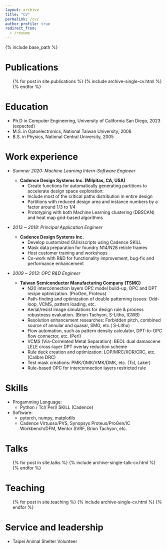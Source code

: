 ```yaml
---
layout: archive
title: "CV"
permalink: /cv/
author_profile: true
redirect_from:
  - /resume
---
```


{% include base_path %}

Publications
======
  <ul>{% for post in site.publications %}
    {% include archive-single-cv.html %}
  {% endfor %}</ul>

Education
======
* Ph.D in Computer Engineering, University of California San Diego, 2023 (expected)
* M.S. in Optoelectronics, National Taiwan University, 2008
* B.S. in Physics, National Central University, 2005

Work experience
======
* *Summer 2020: Machine Learning Intern-Software Engineer*
  * **Cadence Design Systems Inc. (Milpitas, CA, USA)**
    * Create functions for automatically generating partitions to accelerate design space exploration:
    * Include most of the critical paths distribution in entire design
    * Partitions with reduced design area and instance numbers by a factor around 1/3 to 1/4 
    * Prototyping with both Machine Learning clustering (DBSCAN) and heat map grid-based algorithms

* *2013 ~ 2018: Principal Application Engineer*
  * **Cadence Design Systems Inc.**
    * Develop customized GUIs/scripts using Cadence SKILL
    * Mask data preparation for foundry N14/N28 reticle frames
    * Host customer training and workshops
    * Co-work with R&D for functionality improvement, bug-fix and performance enhancement
  
* *2009 ~ 2013: OPC R&D Engineer*
  * **Taiwan Semiconductor Manufacturing Company (TSMC)**
    * N20 interconnection layers OPC model build-up, OPC and DPT recipe optimization. (ProGen, Proteus)
    * Path-finding and optimization of double patterning issues: Odd-loop, VCMS, pattern loading, etc.
    * Aerial/resist image simulations for design rule & process robustness evaluation. (Brion Tachyon, S-Litho, ICWB)
    * Resolution enhancement researches: Forbidden pitch, combined source of annular and quasar, SMO, etc.( S-Litho)
    * Flow automation, such as pattern density calculator, DPT-to-OPC flow connector, etc. (Perl)
    * VCMS (Via-Correlated Metal Separation): BEOL dual damascene LELE cross-layer  DPT overlay reduction scheme
    * Rule deck creation and optimization: LOP/MRC/XOR/CRC, etc. (Calibre DRC)
    * Test mask creations: PMK/OMK/VMK/DMK, etc. (Tcl, Laker)
    * Rule-based OPC for interconnection layers restricted rule

Skills
======
* Progamming Language:
  * Python / Tcl/ Perl/ SKILL (Cadence)
* Software:
  * pytorch, numpy, matplotlib
  * Cadence Virtuoso/PVS, Synopsys Proteus/ProGen/IC Workbench/DFM, Mentor SVRF, Brion Tachyon, etc.
  
Talks
======
  <ul>{% for post in site.talks %}
    {% include archive-single-talk-cv.html %}
  {% endfor %}</ul>
  
Teaching
======
  <ul>{% for post in site.teaching %}
    {% include archive-single-cv.html %}
  {% endfor %}</ul>
  
Service and leadership
======
* Taipei Animal Shelter Volunteer
